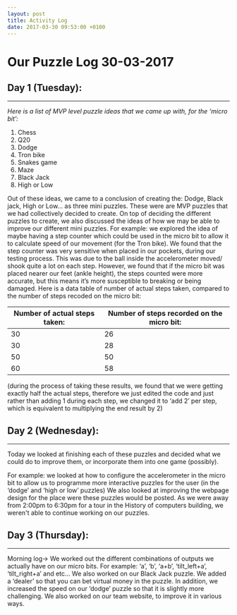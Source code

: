 ```yaml
---
layout: post
title: Activity Log
date: 2017-03-30 09:53:00 +0100 
---
```


# Our Puzzle Log 30-03-2017
## Day 1 (Tuesday):
---
_Here is a list of MVP level puzzle ideas that we came up with, for the ‘micro bit’:_
1.	Chess
2.	Q20
3.	Dodge
4.	Tron bike
5.	Snakes game
6.	Maze
7.	Black Jack
8.	High or Low

Out of these ideas, we came to a conclusion of creating the: Dodge, Black jack, High or Low… as three mini puzzles. These were are MVP puzzles that we had collectively decided to create.
On top of deciding the different puzzles to create, we also discussed the ideas of how we may be able to improve our different mini puzzles. For example: we explored the idea of maybe having a step counter which could be used in the micro bit to allow it to calculate speed of our movement (for the Tron bike). We found that the step counter was very sensitive when placed in our pockets, during our testing process. This was due to the ball inside the accelerometer moved/ shook quite a lot on each step. However, we found that if the micro bit was placed nearer our feet (ankle height), the steps counted were more accurate, but this means it’s more susceptible to breaking or being damaged.
Here is a data table of number of actual steps taken, compared to the number of steps recoded on the micro bit:

| Number of actual steps taken:  | Number of steps recorded on the micro bit: |
| ------------- | ------------- |
| 30  | 26  |
| 30  | 28  |
| 50  | 50  |
| 60  | 58  |

(during the process of taking these results, we found that we were getting exactly half the actual steps, therefore we just edited the code and just rather than adding 1 during each step, we changed it to ‘add 2’ per step, which is equivalent to multiplying the end result by 2)

## Day 2 (Wednesday):
---
Today we looked at finishing each of these puzzles and decided what we could do to improve them, or incorporate them into one game (possibly).

For example: we looked at how to configure the accelerometer in the micro bit to allow us to programme more interactive puzzles for the user (in the ‘dodge’ and ‘high or low’ puzzles)
We also looked at improving the webpage design for the place were these puzzles would be posted.
As we were away from 2:00pm to 6:30pm for a tour in the History of computers building, we weren't able to continue working on our puzzles. 

## Day 3 (Thursday):
---
Morning log-> We worked out the different combinations of outputs we actually have on our micro bits. For example: ‘a’, ‘b’, ‘a+b’, ‘tilt_left+a’, ‘tilt_right+a’ and etc…
We also worked on our Black Jack puzzle. We added a ‘dealer’ so that you can bet virtual money in the puzzle.
In addition, we increased the speed on our ‘dodge’ puzzle so that it is slightly more challenging.
We also worked on our team website, to improve it in various ways.

